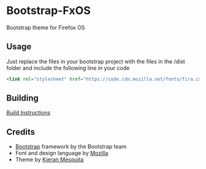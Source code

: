 # Bootstrap-FxOS
Bootstrap theme for Firefox OS

## Usage
Just replace the files in your bootstrap project with the files in the /dist folder and include the following line in your code
```html
<link rel="stylesheet" href="https://code.cdn.mozilla.net/fonts/fira.css">
```

## Building
[Build Instructions]

## Credits
- [Bootstrap] framework by the Bootstrap team
- Font and design language by [Mozilla]
- Theme by [Kieran Mesquita]

[Bootstrap]: <http://getbootstrap.com>
[Build Instructions]: <https://github.com/twbs/bootstrap>
[Kieran Mesquita]: <http://kmesquita.com>
[Mozilla]: <https://www.mozilla.org>